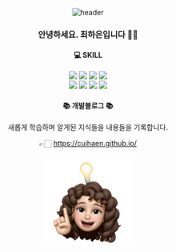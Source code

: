<div align="center">

<!-- ![header](https://capsule-render.vercel.app/api?type=rect&color=FFE162&height=250&section=header&text=Haeun%20Choi&fontSize=90&fontColor=FFFFFF) -->
![header](https://capsule-render.vercel.app/api?type=waving&color=gradient&height=200&section=header&text=Haeun%20Choi&fontSize=60&fontColor=FFFFFF&animation=fadeIn&fontAlignY=40)

### 안녕하세요. 최하은입니다 🙌🏻 
  
  
  

<!-- [![Top Langs](https://github-readme-stats.vercel.app/api/top-langs/?username=anuraghazra)](https://github.com/cuihaen/github-readme-stats) -->

#### 💻 SKILL
  <div>
    <img src="https://img.shields.io/badge/HTML5-E34F26?style=flat-square&logo=HTML5&logoColor=white"/>
    <img src="https://img.shields.io/badge/CSS3-00B4D8?style=flat-square&logo=CSS3&logoColor=white"/>
    <img src="https://img.shields.io/badge/JAVASCRIPT-FFE162?style=flat-square&logo=JAVASCRIPT&logoColor=white"/>
    <img src="https://img.shields.io/badge/JQUERY-FF8474?style=flat-square&logo=JQUERY&logoColor=white"/>
    <br/>
    <img src="https://img.shields.io/badge/REACT-86C6F4?style=flat-square&logo=REACT&logoColor=white"/>
    <img src="https://img.shields.io/badge/VUE-139487?style=flat-square&logo=VUE&logoColor=white"/>
    <img src="https://img.shields.io/badge/BOOTSTRAP-9F5F80?style=flat-square&logo=BOOTSTRAP&logoColor=white"/>
    <img src="https://img.shields.io/badge/WORDPRESS-CAF0f8?style=flat-square&logo=WORDPRESS&logoColor=333333"/>
  </div>
  
#### 📚 개발블로그 📚
새롭게 학습하며 알게된 지식들을 내용들을 기록합니다.  

👉🏻 https://cuihaen.github.io/

<img src="/image/main.png" width="180">
  
</div>
